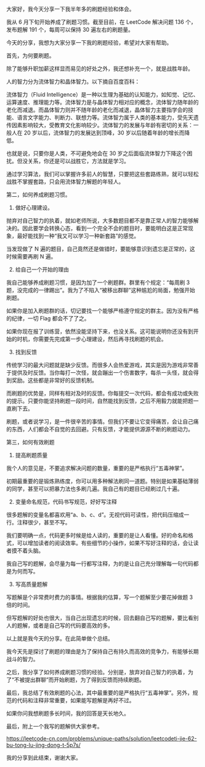 大家好，我今天分享一下我半年多的刷题经验和体会。

我从 6 月下旬开始养成了刷题习惯。截至目前，在 LeetCode 解决问题 136 个，发布题解 191 个，每周可以保持 30 遍左右的刷题量。

今天的分享，我想为大家分享一下我的刷题经验，希望对大家有帮助。

首先，为何要刷题。

除了能够升职加薪这样显而易见的好处之外，我还想补充一个，就是战胜年龄。

人的智力分为流体智力和晶体智力。以下摘自百度百科：

流体智力（Fluid Intelligence）是一种以生理为基础的认知能力，如知觉、记忆、运算速度、推理能力等。流体智力是与晶体智力相对应的概念，流体智力随年龄的老化而减退。而晶体智力则并不随年龄的老化而减退，晶体智力主要指学会的技能、语言文字能力、判断力、联想力等。流体智力属于人类的基本能力，受先天遗传因素影响较大，受教育文化影响较少。流体智力的发展与年龄有密切的关系：一般人在 20 岁以后，流体智力的发展达到顶峰，30 岁以后随着年龄的增长而降低。

也就是说，只要你是人类，不可避免地会在 30 岁之后面临流体智力下降这个困扰。但没关系，你还是可以战胜它，方法就是学习。

通过学习算法，我们可以掌握许多前人的智慧，只要把这些套路练熟，就可以轻松战胜不掌握套路，只会用流体智力解题的年轻人。

第二，如何养成刷题习惯。

1. 做好心理建设。

抛弃对自己智力的执着，就如老师所说，大多数题目都不是靠正常人的智力能够解决的。因此要学会转换心态，看到一个完全不会的题目时，要能明白这是正常现象，最好能找到一种“我又可以学习一种新套路”的感觉。

当发现做了 N 遍的题目，自己竟然还是做错时，要能够意识到遗忘是正常的，这时候需要再刷 N 遍。

2. 给自己一个开始的理由

我自己能够养成刷题习惯，是因为加了一个刷题群。群里有个规定：“每周刷 3 题，没完成的一律踢出”。我为了不陷入“被移出群聊”这种尴尬的局面，勉强开始刷题。

如果你是加入刷题群的话，切记要找一个能够严格遵守规定的群主。因为没有严格的纪律，一切 Flag 都会不了了之。

如果你现在报了训练营，依然没能坚持下来，也没关系。这可能说明你还没有到开始的时机，你需要先完成第一步心理建设，然后再寻找刷题的机会。

3. 找到反馈

传统学习的最大问题就是缺少反馈。而很多人会热爱游戏，其实是因为游戏非常善于提供及时反馈。当你每打一次怪，就会蹦出一个伤害数字，每杀一头怪，就会得到奖励。这些都是非常好的反馈机制。

而刷题的优势是，同样有相对及时的反馈。你每提交一次代码，都会有成功或失败的提示。只要你能坚持刷题一段时间，自然能找到反馈，之后不用毅力就能把题一直刷下去。

刷题，或者说学习，是一件很辛苦的事情。但我们不要让它变得痛苦，会让自己痛的东西，人们都会不自觉的去回避。只有反馈，才能提供源源不断的刷题动力。

第三，如何有效刷题

1. 提高刷题质量

我个人的意见是，不要追求解决问题的数量，重要的是严格执行“五毒神掌”。

初期最重要的是锻炼熟练度，你可以用多种解法刷同一道题。特别是如果基础薄弱的同学，甚至可以把暴力法也多刷几遍。我自己有的题目已经刷过几十遍。

2. 变量命名规范，代码书写规范，好好写注释

很多题解的变量名都喜欢用“a、b、c、d”。无视代码可读性，把代码压缩成一行。注释很少，甚至不写。

我们要明确一点，代码更多时候是给人读的，重要的是让人看懂。好的命名和格式，可以增加读者的阅读效率。有些细节的小操作，如果不写好注释的话，会让读者摸不着头脑。

我自己写的题解，会尽量为每一行都写注释，为的是让自己充分理解每一句代码都是为何而写。

3. 写高质量题解

写题解是个非常费时费力的事情。根据我的估算，写一个题解至少要花掉做题 3 倍的时间。

但写题解的好处也很大，当自己出现遗忘的时候，回去翻自己写的题解，要比看别人的题解，或者是自己写的代码要高效的多。

以上就是我今天的分享。在此简单做个总结。

我今天先是探讨了刷题的理由是为了保持自己有持久而高效的竞争力，有能够长期战斗的智力。

之后，我分享了如何养成刷题习惯的经验。分别是，放弃对自己智力的执着，为了“不被提出群聊”而开始刷题，为了得到反馈而持续刷题。

最后，我总结了有效刷题的心法，其中最重要的是严格执行“五毒神掌”。另外，规范的代码和注释非常重要，如果能写题解是再好不过。

如果你问我想刷题多长时间，我的回答是天长地久。

最后，附上一个我写的题解供大家参考。

https://leetcode-cn.com/problems/unique-paths/solution/leetcodeti-jie-62-bu-tong-lu-jing-dong-t-5p7s/

我的分享到此结束，谢谢大家。
